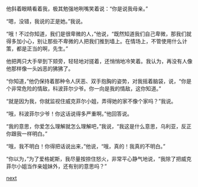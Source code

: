 
他斜着眼睛看着我，极其勉强地咧嘴笑着说：“你是说我母亲。”

“嗯，没错，我说的正是她。”我说。

“哦！不过你知道，我们是很卑微的人，”他说，“既然知道我们自己卑微，那我们就得多加小心，别让那些不卑微的人把我们推到墙上。在情场上，不管使用什么计策，都是正当的啊，先生。”

他把两只大手举到下颏旁，轻轻地对搓着，还悄悄地冷笑着。我认为，再没有人像他那样像一头凶恶的狒狒了。

“你知道，”他仍保持着那种令人厌恶、双手抱胸的姿势，对我摇着脑袋，说，“你是个非常危险的情敌，科波菲尔少爷。你一向是我的情敌，这你知道。”

“就是因为我，你就监视住威克菲尔小姐，弄得她的家不像个家吗？”我说。

“哦，科波菲尔少爷！你这话说得多严重啊。”他回答说。

“我的意思，你爱怎么理解就怎么理解吧，”我说，“我这是什么意思，乌利亚，反正你跟我一样明白。”

“哦，我不明白！你得把话说出来，”他说，“哦，真的！我真的不明白。”

“你以为，”为了爱格妮斯，我尽量按捺住怒火，非常平心静气地说，“我除了把威克菲尔小姐当作亲姐妹外，还有别的意思吗？”

[next](page505)